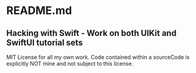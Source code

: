 # README.md

## Hacking with Swift - Work on both UIKit and SwiftUI tutorial sets

MIT License for all my own work. Code contained within a sourceCode is explicitly NOT mine and not subject to this license.
